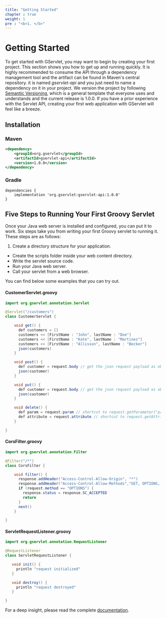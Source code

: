 ```yaml
---
title: "Getting Started"
chapter : true
weight: 1
pre : "<b>1. </b>"
---
```


# Getting Started

To get started with GServlet, you may want to begin by creating your first project. This section shows you how to get up and running quickly. It is highly recommended to consume the API through a dependency management tool and the artifact can be found in Maven's central repository. it is named _gservlet-api_ and you just need to name a dependency on it in your project. We version the project by following [Semantic Versioning](https://semver.org), which is a general template that everyone uses and understands and the current release is 1.0.0.
If you have a prior experience with the Servlet API, creating your first web application with GServlet will feel like a breeze.  

## Installation

### Maven

```xml
<dependency>
	<groupId>org.gservlet</groupId>
	<artifactId>gservlet-api</artifactId>
	<version>1.0.0</version>
</dependency>
```

### Gradle

```
dependencies {
    implementation 'org.gservlet:gservlet-api:1.0.0'
}
```

## Five Steps to Running Your First Groovy Servlet

Once your Java web server is installed and configured, you can put it to work. Six steps take you from writing your first Groovy servlet to running it. These steps are as follows:

1. Create a directory structure for your application.
* Create the scripts folder inside your web content directory.
* Write the servlet source code. 
* Run your Java web server.
* Call your servlet from a web browser.


You can find below some examples that you can try out. 
    
#### CustomerServlet.groovy

``` java
import org.gservlet.annotation.Servlet

@Servlet("/customers")
class CustomerServlet {

    void get() {
      def customers = []
      customers << [FirstName : "John", lastName : "Doe"]
      customers << [FirstName : "Kate", lastName : "Martinez"]
      customers << [FirstName : "Allisson", lastName : "Becker"]
      json(customers)
    }

    void post() {
      def customer = request.body // get the json request payload as object
      json(customer)
    }

    void put() {
      def customer = request.body // get the json request payload as object
      json(customer)
    }

    void delete() {
      def param = request.param // shortcut to request.getParameter("param")
      def attribute = request.attribute // shortcut to request.getAttribute("attribute")
    }

}
```

#### CorsFilter.groovy

``` java
import org.gservlet.annotation.Filter

@Filter("/*")
class CorsFilter {

    void filter() {
      response.addHeader("Access-Control-Allow-Origin", "*")
      response.addHeader("Access-Control-Allow-Methods","GET, OPTIONS, HEAD, PUT, POST, DELETE")
      if (request.method == "OPTIONS") {
        response.status = response.SC_ACCEPTED
        return
      }
      next()
    }

}
```

#### ServletRequestListener.groovy

``` java 
import org.gservlet.annotation.RequestListener

@RequestListener
class ServletRequestListener {

   void init() {
     println "request initialized"
   }

   void destroy() {
     println "request destroyed"
   }

}
```

For a deep insight, please read the complete [documentation](/documentation). 